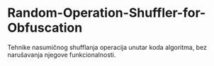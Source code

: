 # Random-Operation-Shuffler-for-Obfuscation
Tehnike nasumičnog shufflanja operacija unutar koda algoritma, bez narušavanja njegove funkcionalnosti.
